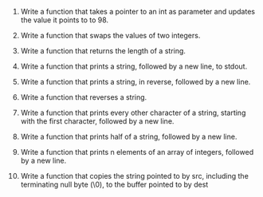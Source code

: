1.	Write a function that takes a pointer to an int as parameter and updates the value it points to to 98.

2.	Write a function that swaps the values of two integers.

3.	Write a function that returns the length of a string.

4.	Write a function that prints a string, followed by a new line, to stdout.

5.	Write a function that prints a string, in reverse, followed by a new line.

6.	Write a function that reverses a string.

7.	Write a function that prints every other character of a string, starting with the first character, followed by a new line.

8.	Write a function that prints half of a string, followed by a new line.

9.	Write a function that prints n elements of an array of integers, followed by a new line.

10.	Write a function that copies the string pointed to by src, including the terminating null byte (\0), to the buffer pointed to by dest

